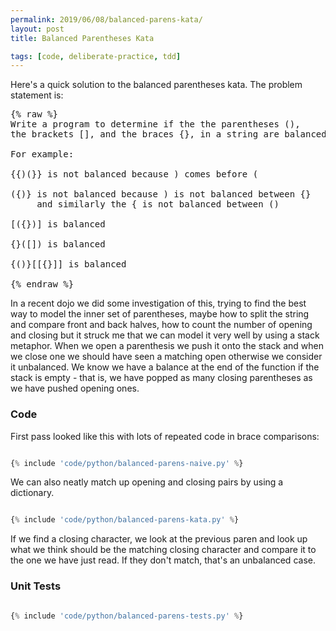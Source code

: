 ```yaml
---
permalink: 2019/06/08/balanced-parens-kata/
layout: post
title: Balanced Parentheses Kata

tags: [code, deliberate-practice, tdd]
---
```


Here's a quick solution to the balanced parentheses kata. The problem statement is:

<pre>
{% raw %}
Write a program to determine if the the parentheses (),
the brackets [], and the braces {}, in a string are balanced.

For example:

{{)(}} is not balanced because ) comes before (

({)} is not balanced because ) is not balanced between {}
     and similarly the { is not balanced between ()

[({})] is balanced

{}([]) is balanced

{()}[[{}]] is balanced

{% endraw %}
</pre>

In a recent dojo we did some investigation of this, trying to find the best way to model the inner set of parentheses, maybe
how to split the string and compare front and back halves, how to count the number of opening and closing but it struck me
that we can model it very well by using a stack metaphor. When we open a parenthesis we push it onto the stack and when we
close one we should have seen a matching open otherwise we consider it unbalanced. We know we have a balance at the end of the
function if the stack is empty - that is, we have popped as many closing parentheses as we have pushed opening ones.

### Code

First pass looked like this with lots of repeated code in brace comparisons:

```python

{% include 'code/python/balanced-parens-naive.py' %}

```

We can also neatly match up opening and closing pairs by using a dictionary.

```python

{% include 'code/python/balanced-parens-kata.py' %}

```

If we find a closing character, we look at the previous
paren and look up what we think should be the matching closing character and compare it to the one we have just read. If they
don't match, that's an unbalanced case.

### Unit Tests

```python

{% include 'code/python/balanced-parens-tests.py' %}

```

